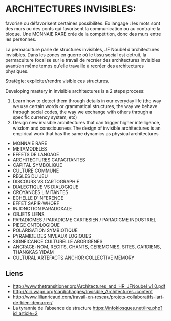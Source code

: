# ARCHITECTURES INVISIBLES: 
	
favorise ou défavorisent certaines possibilités. Ex langage : les mots sont des murs ou des ponts qui favorisent la communication ou au contraire la bloque. Une MONNAIE RARE crée de la compétition, donc des murs entre les personnes.

La permaculture parle de structures invisibles, JF Noubel d'architectures invisibles. Dans les zones en guerre où le tissu social est detruit, la permaculture focalise sur le travail de recréer des architectures invisibles avant/en même temps qu'elle travaille à recréer des architectures physiques.

Stratégie: expliciter/rendre visible ces structures.

Developing mastery in invisible architectures is a 2 steps process:
1.  Learn how to detect them through details in our everyday life (the way we use certain words or grammatical structures, the way we behave through social codes, the way we exchange with others through a specific currency system, etc)
2.  Design new invisible architectures that can trigger higher intelligence, wisdom and consciousness
The design of invisible architectures is an empirical work that has the same dynamics as physical
architectures

- MONNAIE RARE
- METAMODELES
- EFFETS DE LANGAGE
- ARCHITECTURES CAPACITANTES
- CAPITAL SYMBOLIQUE
- CULTURE COMMUNE
- RÈGLES DU JEU
- DISCOURS VS CARTOGRAPHIE
- DIALECTIQUE VS DIALOGIQUE
- CROYANCES LIMITANTES
- ECHELLE D'INFERENCE
- EFFET SAPIR-WHORF
- INJONCTION PARADOXALE
- OBJETS LIENS
- PARADIGMES / PARADIGME CARTESIEN / PARADIGME INDUSTRIEL
- PIEGE ONTOLOGIQUE
- POLARISATION SYMBIOTIQUE
- PYRAMIDE DES NIVEAUX LOGIQUES
- SIGNFICANCE CULTURELLE ABORIGENES
- ANCRAGE: NOM, RECITS, CHANTS, CEREMONIES, SITES, GARDIENS, THANGKAS YIDAM
- CULTURAL ARTEFACTS ANCHOR COLLECTIVE MEMORY


## Liens


- http://www.thetransitioner.org/Architectures_and_HR_JFNoubel_v1.0.pdf
- http://ciri.wagn.org/card/changes/Invisible_Architectures+content
- http://www.lilianricaud.com/travail-en-reseau/projets-collaboratifs-lart-de-bien-demarrer/
- La tyrannie de l’absence de structure
https://infokiosques.net/lire.php?id_article=2
